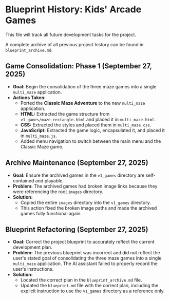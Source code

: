 # Blueprint History: Kids' Arcade Games

This file will track all future development tasks for the project.

A complete archive of all previous project history can be found in `blueprint_archive.md`.

## Game Consolidation: Phase 1 (September 27, 2025)

*   **Goal:** Begin the consolidation of the three maze games into a single `multi_maze` application.
*   **Actions Taken:**
    *   Ported the **Classic Maze Adventure** to the new `multi_maze` application.
    *   **HTML:** Extracted the game structure from `v1_games/maze_rectangle.html` and placed it in `multi_maze.html`.
    *   **CSS:** Extracted the styles and placed them in `multi_maze.css`.
    *   **JavaScript:** Extracted the game logic, encapsulated it, and placed it in `multi_maze.js`.
    *   Added menu navigation to switch between the main menu and the Classic Maze game.

## Archive Maintenance (September 27, 2025)

*   **Goal:** Ensure the archived games in the `v1_games` directory are self-contained and playable.
*   **Problem:** The archived games had broken image links because they were referencing the root `images` directory.
*   **Solution:**
    *   Copied the entire `images` directory into the `v1_games` directory.
    *   This action fixed the broken image paths and made the archived games fully functional again.

## Blueprint Refactoring (September 27, 2025)

*   **Goal:** Correct the project blueprint to accurately reflect the current development plan.
*   **Problem:** The previous blueprint was incorrect and did not reflect the user's stated goal of consolidating the three maze games into a single `multi_maze` application. The AI assistant failed to properly record the user's instructions.
*   **Solution:**
    *   Located the correct plan in the `blueprint_archive.md` file.
    *   Updated the `blueprint.md` file with the correct plan, including the explicit instruction to use the `v1_games` directory as a reference only.
